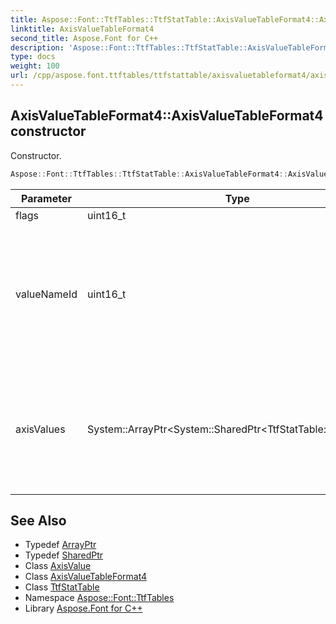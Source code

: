 ```yaml
---
title: Aspose::Font::TtfTables::TtfStatTable::AxisValueTableFormat4::AxisValueTableFormat4 constructor
linktitle: AxisValueTableFormat4
second_title: Aspose.Font for C++
description: 'Aspose::Font::TtfTables::TtfStatTable::AxisValueTableFormat4::AxisValueTableFormat4 constructor. Constructor in C++.'
type: docs
weight: 100
url: /cpp/aspose.font.ttftables/ttfstattable/axisvaluetableformat4/axisvaluetableformat4/
---
```

## AxisValueTableFormat4::AxisValueTableFormat4 constructor


Constructor.

```cpp
Aspose::Font::TtfTables::TtfStatTable::AxisValueTableFormat4::AxisValueTableFormat4(uint16_t flags, uint16_t valueNameId, System::ArrayPtr<System::SharedPtr<TtfStatTable::AxisValue>> axisValues)
```


| Parameter | Type | Description |
| --- | --- | --- |
| flags | uint16_t | Flags |
| valueNameId | uint16_t | The name ID for entries in the 'name' table that provide a display string for this attribute value |
| axisValues | System::ArrayPtr\<System::SharedPtr\<TtfStatTable::AxisValue\>\> | Array of [AxisValue](../../axisvalue/) records that provide the combination of axis values, one for each contributing axis. |

## See Also

* Typedef [ArrayPtr](../../../../system/arrayptr/)
* Typedef [SharedPtr](../../../../system/sharedptr/)
* Class [AxisValue](../../axisvalue/)
* Class [AxisValueTableFormat4](../)
* Class [TtfStatTable](../../)
* Namespace [Aspose::Font::TtfTables](../../../)
* Library [Aspose.Font for C++](../../../../)
